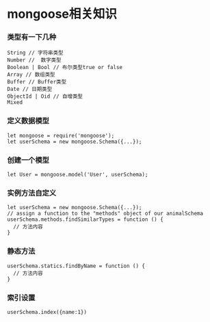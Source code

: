 # mongoose相关知识

### 类型有一下几种
```
String // 字符串类型
Number //  数字类型
Boolean | Bool // 布尔类型true or false
Array // 数组类型
Buffer // Buffer类型
Date // 日期类型
ObjectId | Oid // 自增类型
Mixed
```

### 定义数据模型
```
let mongoose = require('mongoose');
let userSchema = new mongoose.Schema({...});
```

### 创建一个模型
```
let User = mongoose.model('User', userSchema);
```

### 实例方法自定义
```
let userSchema = new mongoose.Schema({...});
// assign a function to the "methods" object of our animalSchema
userSchema.methods.findSimilarTypes = function () {
  // 方法内容 
}
```

### 静态方法
```
userSchema.statics.findByName = function () {
  // 方法内容 
}
```

### 索引设置
```
userSchema.index({name:1})

```